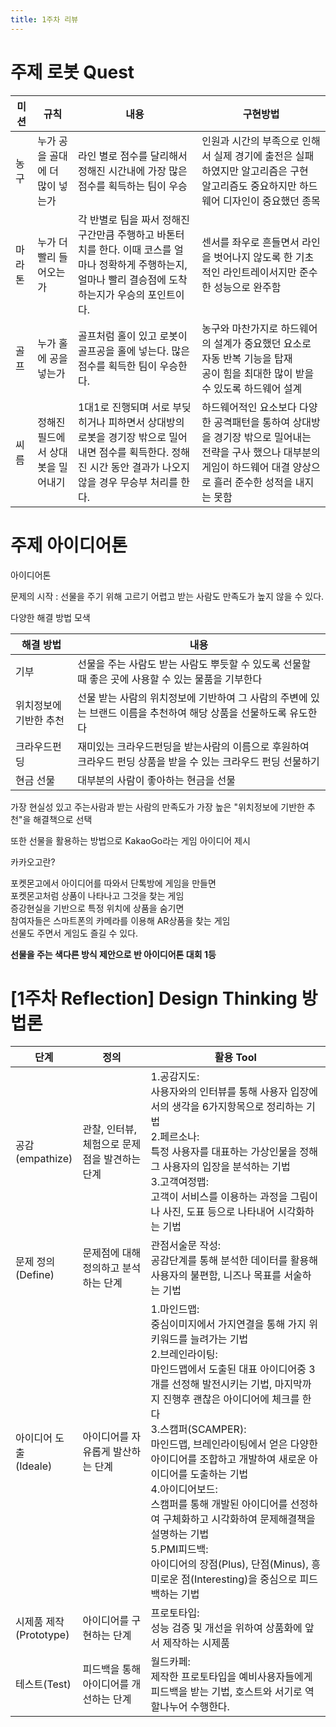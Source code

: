 ```yaml
---
title: 1주차 리뷰
---
```


# 주제 로봇 Quest

<table>
<thead>
  <tr>
    <th>미션</th>
    <th>규칙</th>
    <th>내용</th>
    <th>구현방법</th>
  </tr>
</thead>
<tbody>
  <tr>
    <td>농구</td>
    <td>누가 공을 골대에 더 많이 넣는가</td>
    <td>라인 별로 점수를 달리해서 정해진 시간내에 가장 많은 점수를 획득하는 팀이 우승 </td>
    <td>인원과 시간의 부족으로 인해서 실제 경기에 출전은 실패하였지만 알고리즘은 구현</br>
       알고리즘도 중요하지만 하드웨어 디자인이 중요했던 종목</td>
  </tr>
  <tr>
    <td>마라톤</td>
    <td>누가 더 빨리 들어오는가</td>
    <td>각 반별로 팀을 짜서 정해진 구간만큼 주행하고 바톤터치를 한다. 이때 코스를 얼마나 정확하게 주행하는지, 얼마나 빨리 결승점에 도착하는지가 우승의 포인트이다.</td>
    <td>센서를 좌우로 흔들면서 라인을 벗어나지 않도록 한 기초적인 라인트레이서지만 준수한 성능으로 완주함 </br>
  </tr>
  <tr>
    <td>골프</td>
    <td>누가 홀에 공을 넣는가 </td>
    <td>골프처럼 홀이 있고 로봇이 골프공을 홀에 넣는다. 많은 점수를 획득한 팀이 우승한다.</td>
    <td>농구와 마찬가지로 하드웨어의 설계가 중요했던 요소로 자동 반복 기능을 탑재</br>
         공이 힘을 최대한 많이 받을 수 있도록 하드웨어 설계</td>
  </tr>
  <tr>
    <td>씨름</td>
    <td>정해진 필드에서 상대 봇을 밀어내기</td>
    <td>1대1로 진행되며 서로 부딪히거나 피하면서 상대방의 로봇을 경기장 밖으로 밀어내면 점수를 획득한다. 정해진 시간 동안 결과가 나오지 않을 경우 무승부 처리를 한다.</td>
    <td>하드웨어적인 요소보다 다양한 공격패턴을 통하여 상대방을 경기장 밖으로 밀어내는 전략을 구사 했으나 대부분의 게임이 하드웨어 대결 양상으로 흘러 준수한 성적을 내지는 못함</td>
  </tr>
</tbody>
</table>

# 주제 아이디어톤

아이디어톤

문제의 시작 : 선물을 주기 위해 고르기 어렵고 받는 사람도 만족도가 높지 않을 수 있다.

다양한 해결 방법 모색
<table>
 <thread>
   <tr>
     <th>해결 방법</th>
     <th>내용</th>
  </th>
</thread>
<tbody>
  <tr>
   <td>기부</td>
   <td>선물을 주는 사람도 받는 사람도 뿌듯할 수 있도록 선물할 때 좋은 곳에 사용할 수 있는 물품을 기부한다</td>
 </tr>
 <tr>
  <td>위치정보에 기반한 추천</td>
  <td>선물 받는 사람의 위치정보에 기반하여 그 사람의 주변에 있는 브랜드 이름을 추천하여 해당 상품을 선물하도록 유도한다</td>
 </tr>
 <tr>
  <td>크라우드펀딩</td>
  <td>재미있는 크라우드펀딩을 받는사람의 이름으로 후원하여 크라우드 펀딩 상품을 받을 수 있는 크라우드 펀딩 선물하기</td>
 </tr>
 <tr>
  <td>현금 선물</td>
  <td>대부분의 사람이 좋아하는 현금을 선물</td>
 </tr>
</tbody>
</table>

가장 현실성 있고 주는사람과 받는 사람의 만족도가 가장 높은 "위치정보에 기반한 추천"을 해결책으로 선택

또한 선물을 활용하는 방법으로 KakaoGo라는 게임 아이디어 제시

카카오고란?

포켓몬고에서 아이디어를 따와서 단톡방에 게임을 만들면</br>
포켓몬고처럼 상품이 나타나고 그것을 찾는 게임</br>
증강현실을 기반으로 특정 위치에 상품을 숨기면 </br>
참여자들은 스마트폰의 카메라를 이용해 AR상품을 찾는 게임 </br>
선물도 주면서 게임도 즐길 수 있다.</br>

**선물을 주는 색다른 방식 제안으로 반 아이디어톤 대회 1등**


<h1 id="1주차-reflection-design-thinking-방법론">[1주차 Reflection] Design Thinking 방법론</h1>

<table>
 <thead>
   <tr>
     <th>단계</th>
     <th>정의</th>
     <th>활용 Tool</th>
   </tr>
 </thead>
 <tbody>
   <tr>
     <td>공감<br />(empathize)</td>
     <td>관찰, 인터뷰, 체험으로 문제점을 발견하는 단계</td>
     <td>1.공감지도:<br />사용자와의 인터뷰를 통해 사용자 입장에서의 생각을 6가지항목으로 정리하는 기법<br />2.페르소나:<br />특정 사용자를 대표하는 가상인물을 정해 그 사용자의 입장을 분석하는 기법<br />3.고객여정맵:<br />고객이 서비스를 이용하는 과정을 그림이나 사진, 도표 등으로 나타내어 시각화하는 기법</td>
   </tr>
   <tr>
     <td>문제 정의<br />(Define)</td>
     <td>문제점에 대해 정의하고 분석하는 단계</td>
     <td>관점서술문 작성:<br />공감단계를 통해 분석한 데이터를 활용해 사용자의 불편함, 니즈나 목표를 서술하는 기법</td>
   </tr>
   <tr>
     <td>아이디어 도출<br />(Ideale)</td>
     <td>아이디어를 자유롭게 발산하는 단계</td>
     <td>1.마인드맵:<br />중심이미지에서 가지연결을 통해 가지 위 키워드를 늘려가는 기법<br />2.브레인라이팅:<br />마인드맵에서 도출된 대표 아이디어중 3개를 선정해 발전시키는 기법, 마지막까지 진행후 괜찮은 아이디어에 체크를 한다<br />3.스캠퍼(SCAMPER):<br />마인드맵, 브레인라이팅에서 얻은 다양한 아이디어를 조합하고 개발하여 새로운 아이디어를 도출하는 기법<br />4.아이디어보드:<br />스캠퍼를 통해 개발된 아이디어를 선정하여 구체화하고 시각화하여 문제해결책을 설명하는 기법<br />5.PMI피드백:<br />아이디어의 장점(Plus), 단점(Minus), 흥미로운 점(Interesting)을 중심으로 피드백하는 기법</td>
   </tr>
   <tr>
     <td>시제품 제작<br />(Prototype)</td>
     <td>아이디어를 구현하는 단계</td>
     <td>프로토타입:<br />성능 검증 및 개선을 위하여 상품화에 앞서 제작하는 시제품</td>
   </tr>
   <tr>
     <td>테스트(Test)</td>
     <td>피드백을 통해 아이디어를 개선하는 단계</td>
     <td>월드카페:<br />제작한 프로토타입을 예비사용자들에게 피드백을 받는 기법, 호스트와 서기로 역할나누어 수행한다.</td>
   </tr>
 </tbody>
</table>
